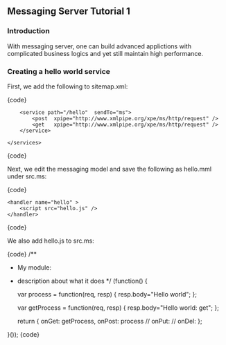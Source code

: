 ## Messaging Server Tutorial 1

### Introduction

With messaging server, one can build advanced applictions with complicated business logics and yet still maintain high performance.

### Creating a hello world service

First, we add the following to sitemap.xml:

{code}
    <services>
          <webSocket path="ws" xpipe="http://www.xmlpipe.org/xpe/ms/http" name="ms"/>
          
  <!-- We now redirect POST/GET requests to the above web socket using the sendTo attribute -->

        <service path="/hello"  sendTo="ms">
            <post  xpipe="http://www.xmlpipe.org/xpe/ms/http/request" />
            <get   xpipe="http://www.xmlpipe.org/xpe/ms/http/request" />
        </service>
                  
    </services>

{code}


Next, we edit the messaging model and save the following as hello.mml under src.ms:

{code}
<ms domain="hello">

  <topic  name='http' type='http' >
    <pub src='ws' protocol='http'  transport="ws" handler="hello" />      
  </topic>
    
    
    <handler name="hello" >
        <script src="hello.js" />
    </handler>
    
    
</ms>
{code}

We also add hello.js to src.ms:

{code}
/**
 * My module:
 *  description about what it does
 */
(function() {
    
    var process = function(req, resp) {
        resp.body="Hello world";
    };
    
    var getProcess = function(req, resp) {
        resp.body="Hello world: get";
    };
    
    
    return {
     onGet: getProcess,
     onPost: process
//     onPut:
//     onDel:
    };
    
}());
{code}

